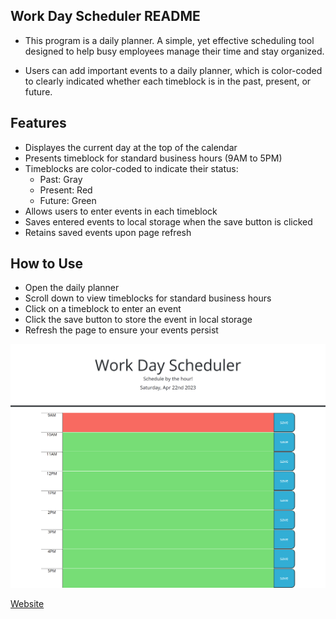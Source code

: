 ## Work Day Scheduler README

- This program is a daily planner. A simple, yet effective scheduling tool designed to help busy employees manage their time and stay organized.

- Users can add important events to a daily planner, which is color-coded to clearly indicated whether each timeblock is in the past, present, or future.

## Features

- Displayes the current day at the top of the calendar
- Presents timeblock for standard business hours (9AM to 5PM)
- Timeblocks are color-coded to indicate their status:
  - Past: Gray
  - Present: Red
  - Future: Green
- Allows users to enter events in each timeblock
- Saves entered events to local storage when the save button is clicked
- Retains saved events upon page refresh

## How to Use

- Open the daily planner
- Scroll down to view timeblocks for standard business hours
- Click on a timeblock to enter an event
- Click the save button to store the event in local storage
- Refresh the page to ensure your events persist

![Image](./assets/images/uiImage.png)

[Website](https://ilirhajdari.github.io/schedule-your-work/)
